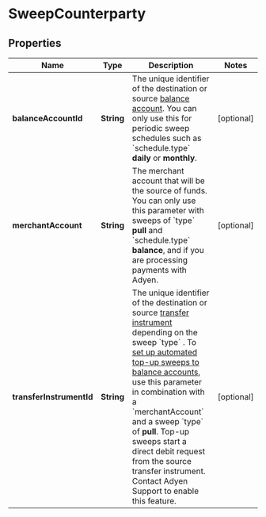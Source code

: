 

# SweepCounterparty


## Properties

| Name | Type | Description | Notes |
|------------ | ------------- | ------------- | -------------|
|**balanceAccountId** | **String** | The unique identifier of the destination or source [balance account](https://docs.adyen.com/api-explorer/#/balanceplatform/latest/post/balanceAccounts__resParam_id).   You can only use this for periodic sweep schedules such as &#x60;schedule.type&#x60; **daily** or **monthly**. |  [optional] |
|**merchantAccount** | **String** | The merchant account that will be the source of funds.  You can only use this parameter with sweeps of &#x60;type&#x60; **pull** and &#x60;schedule.type&#x60; **balance**, and if you are processing payments with Adyen. |  [optional] |
|**transferInstrumentId** | **String** | The unique identifier of the destination or source [transfer instrument](https://docs.adyen.com/api-explorer/legalentity/latest/post/transferInstruments#responses-200-id) depending on the sweep &#x60;type&#x60;  . To [set up automated top-up sweeps to balance accounts](https://docs.adyen.com/marketplaces-and-platforms/top-up-balance-account/#before-you-begin), use this parameter in combination with a &#x60;merchantAccount&#x60; and a sweep &#x60;type&#x60; of **pull**. Top-up sweeps start a direct debit request from the source transfer instrument. Contact Adyen Support to enable this feature. |  [optional] |



